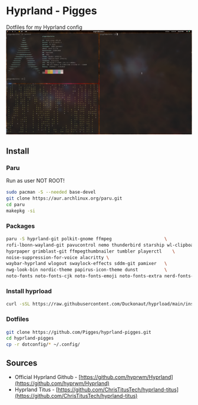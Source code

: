 # Hyprland - Pigges

Dotfiles for my Hyprland config
![Screenshot](hyprland-pigges.png)

## Install

### Paru
Run as user NOT ROOT!
```bash
sudo pacman -S --needed base-devel
git clone https://aur.archlinux.org/paru.git
cd paru
makepkg -si
```

### Packages
```bash
paru -S hyprland-git polkit-gnome ffmpeg                    \
rofi-lbonn-wayland-git pavucontrol nemo thunderbird starship wl-clipboard wf-recorder   \
hyprpaper grimblast-git ffmpegthumbnailer tumbler playerctl    \
noise-suppression-for-voice alacritty \
waybar-hyprland wlogout swaylock-effects sddm-git pamixer   \
nwg-look-bin nordic-theme papirus-icon-theme dunst          \
noto-fonts noto-fonts-cjk noto-fonts-emoji noto-fonts-extra nerd-fonts-git
```

### Install hyprload
```bash
curl -sSL https://raw.githubusercontent.com/Duckonaut/hyprload/main/install.sh | bash
```

### Dotfiles
```bash
git clone https://github.com/Pigges/hyprland-pigges.git
cd hyprland-pigges
cp -r dotconfig/* ~/.config/
```

## Sources
* Official Hyprland Github - [https://github.com/hyprwm/Hyprland](https://github.com/hyprwm/Hyprland)
* Hyprland Titus - [https://github.com/ChrisTitusTech/hyprland-titus](https://github.com/ChrisTitusTech/hyprland-titus)
